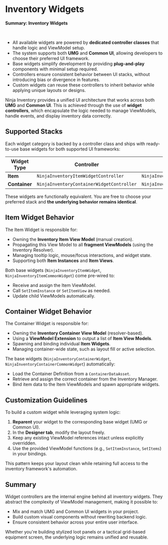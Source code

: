# Inventory Widgets
<primary-label ref="inventory"/>

<tldr>
    <p><b>Summary: Inventory Widgets</b></p>
    <br/>
    <ul>
        <li>All available widgets are powered by <b>dedicated controller classes</b> that handle logic and ViewModel setup.</li>
        <li>The system supports both <b>UMG</b> and <b>Common UI</b>, allowing developers to choose their preferred UI framework.</li>
        <li>Base widgets simplify development by providing <b>plug-and-play</b> components with minimal setup required.</li>
        <li>Controllers ensure consistent behavior between UI stacks, without introducing bias or divergence in features.</li>
        <li>Custom widgets can reuse these controllers to inherit behavior while applying unique layouts or designs.</li>
    </ul>
</tldr>

Ninja Inventory provides a unified UI architecture that works across both **UMG** and **Common UI**. This is achieved 
through the use of **widget controllers**, which encapsulate the logic needed to manage ViewModels, handle events, and 
display inventory data correctly.

## Supported Stacks

Each widget category is backed by a controller class and ships with ready-to-use base widgets for both supported UI frameworks:

| Widget Type   | Controller                                | UMG Widget                      | Common UI Widget                      |
|---------------|-------------------------------------------|---------------------------------|---------------------------------------|
| **Item**      | `NinjaInventoryItemWidgetController`      | `NinjaInventoryItemWidget`      | `NinjaInventoryItemCommonWidget`      |
| **Container** | `NinjaInventoryContainerWidgetController` | `NinjaInventoryContainerWidget` | `NinjaInventoryContainerCommonWidget` |

These widgets are functionally equivalent. You are free to choose your preferred stack and **the underlying behavior 
remains identical**.

## Item Widget Behavior

The Item Widget is responsible for:

- Owning the **Inventory Item View Model** (manual creation).
- Propagating this View Model to all **fragment ViewModels** (using the Inventory Resolver).
- Managing tooltip logic, mouse/focus interactions, and widget state.
- Supporting both **Item Instances** and **Item Views**.

Both base widgets (`NinjaInventoryItemWidget`, `NinjaInventoryItemCommonWidget`) come pre-wired to:

- Receive and assign the Item ViewModel.
- Call `SetItemInstance` or `SetItemView` as needed.
- Update child ViewModels automatically.

## Container Widget Behavior

The Container Widget is responsible for:

- Owning the **Inventory Container View Model** (resolver-based).
- Using a **ViewModel Extension** to output a list of **Item View Models**.
- Spawning and binding individual **Item Widgets**.
- Managing container-wide state, such as layout fill or active selection.

The base widgets (`NinjaInventoryContainerWidget`, `NinjaInventoryContainerCommonWidget`) automatically:

- Load the Container Definition from a `ContainerDataAsset`.
- Retrieve and assign the correct container from the Inventory Manager.
- Bind item data to the Item ViewModels and spawn appropriate widgets.

## Customization Guidelines

To build a custom widget while leveraging system logic:

1. **Reparent** your widget to the corresponding base widget (UMG or Common UI).
2. In the **Designer tab**, modify the layout freely.
3. Keep any existing ViewModel references intact unless explicitly overridden.
4. Use the provided ViewModel functions (e.g., `SetItemInstance`, `SetItems`) in your bindings.

This pattern keeps your layout clean while retaining full access to the inventory framework's automation.

## Summary

Widget controllers are the internal engine behind all inventory widgets. They abstract the complexity of ViewModel 
management, making it possible to:

- Mix and match UMG and Common UI widgets in your project.
- Build custom visual components without rewriting backend logic.
- Ensure consistent behavior across your entire user interface.

Whether you're building stylized loot panels or a tactical grid-based equipment screen, the underlying logic remains 
unified and reusable.
